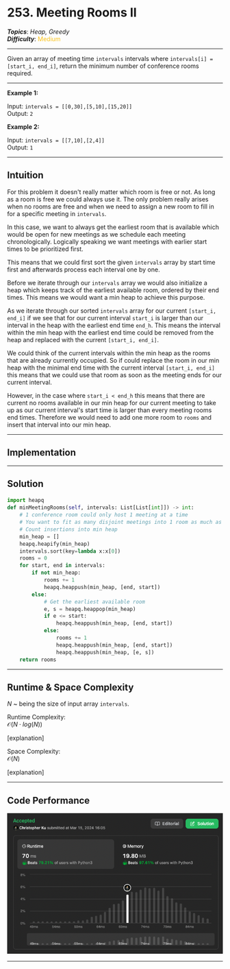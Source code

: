 # 253. Meeting Rooms II
***Topics***: *Heap, Greedy*  
***Difficulty***: <span style="color: #fac31d;">Medium</span>
<!-- green: #46c6c2, yellow: #fac31d, red: #f8615c-->
---
Given an array of meeting time `intervals` intervals where `intervals[i] = [start_i, end_i]`, return the minimum number of conference rooms required.

---
**Example 1:**  

Input: `intervals = [[0,30],[5,10],[15,20]]`  
Output: `2`  

**Example 2:**  

Input: `intervals = [[7,10],[2,4]]`  
Output: `1`  

---
## Intuition
For this problem it doesn't really matter which room is free or not. As long as a room is free we could always use it. The only problem really arises when no rooms are free and when we need to assign a new room to fill in for a specific meeting in `intervals`.

In this case, we want to always get the earliest room that is available which would be open for new meetings as we schedule each meeting chronologically. Logically speaking we want meetings with earlier start times to be prioritized first.

This means that we could first sort the given `intervals` array by start time first and afterwards process each interval one by one.

Before we iterate through our `intervals` array we would also initialize a heap which keeps track of the earliest available room, ordered by their end times. This means we would want a min heap to achieve this purpose.

As we iterate through our sorted `intervals` array for our current `[start_i, end_i]` if we see that for our current interval `start_i` is larger than our interval in the heap with the earliest end time `end_h`. This means the interval within the min heap with the earliest end time could be removed from the heap and replaced with the current `[start_i, end_i]`. 

We could think of the current intervals within the min heap as the rooms that are already currently occupied. So if could replace the room in our min heap with the minimal end time with the current interval `[start_i, end_i]` this means that we could use that room as soon as the meeting ends for our current interval.

However, in the case where `start_i < end_h` this means that there are current no rooms available in our min heap for our current meeting to take up as our current interval's start time is larger than every meeting rooms end times. Therefore we would need to add one more room to `rooms` and insert that interval into our min heap.

---
## Implementation


---
## Solution
```python
import heapq
def minMeetingRooms(self, intervals: List[List[int]]) -> int:
    # 1 conference room could only host 1 meeting at a time
    # You want to fit as many disjoint meetings into 1 room as much as possible
    # Count insertions into min heap
    min_heap = []
    heapq.heapify(min_heap)
    intervals.sort(key=lambda x:x[0])
    rooms = 0
    for start, end in intervals:
        if not min_heap:
            rooms += 1
            heapq.heappush(min_heap, [end, start])
        else:
            # Get the earliest available room
            e, s = heapq.heappop(min_heap)
            if e <= start:
                heapq.heappush(min_heap, [end, start])
            else:
                rooms += 1
                heapq.heappush(min_heap, [end, start])
                heapq.heappush(min_heap, [e, s])
    return rooms
```
---
## Runtime & Space Complexity
$N$ ~ being the size of input array `intervals`.  

Runtime Complexity:  
$\mathcal{O}(N \cdot log(N))$

[explanation]

Space Complexity:  
$\mathcal{O}(N)$

[explanation]

---
## Code Performance
![253 code performance](../y_resources/code-performances/lc-253.png)

---